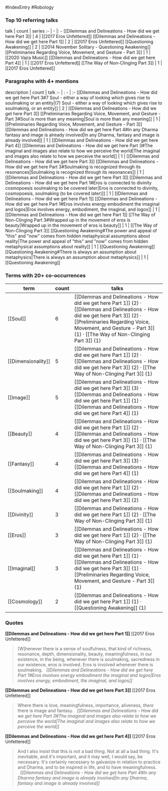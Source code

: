 #IndexEntry #Robology

### Top 10 referring talks
talk | count | series
:- | - |: -
[[Dilemmas and Delineations - How did we get here Part 3]] | 4 | [[2017 Eros Unfettered]]
[[Dilemmas and Delineations - How did we get here Part 1]] | 2 | [[2017 Eros Unfettered]]
[[Questioning Awakening]] | 2 | [[2014 November Solitary - Questioning Awakening]]
[[Preliminaries Regarding Voice, Movement, and Gesture - Part 3]] | 1 | [[2020 Vajra Music]]
[[Dilemmas and Delineations - How did we get here Part 4]] | 1 | [[2017 Eros Unfettered]]
[[The Way of Non-Clinging Part 3]] | 1 | [[2017 Eros Unfettered]]

### Paragraphs with 4+ mentions
description | count | talk
:- | : - | :-
[[Dilemmas and Delineations - How did we get here Part 3#7 Soul - either a way of looking which gives rise to soulmaking or an entity\|(7) Soul - either a way of looking which gives rise to soulmaking, or an entity]] | 2 | [[Dilemmas and Delineations - How did we get here Part 3]]
[[Preliminaries Regarding Voice, Movement, and Gesture - Part 3#Soul is more than any meaning\|Soul is more than any meaning]] | 1 | [[Preliminaries Regarding Voice, Movement, and Gesture - Part 3]]
[[Dilemmas and Delineations - How did we get here Part 4#In any Dharma fantasy and image is already involved\|In any Dharma, fantasy and image is already involved]] | 1 | [[Dilemmas and Delineations - How did we get here Part 4]]
[[Dilemmas and Delineations - How did we get here Part 3#The imaginal and images also relate to how we perceive the world\|The imaginal and images also relate to how we perceive the world]] | 1 | [[Dilemmas and Delineations - How did we get here Part 3]]
[[Dilemmas and Delineations - How did we get here Part 3#Soulmaking is recognized through its resonances\|Soulmaking is recognized through its resonances]] | 1 | [[Dilemmas and Delineations - How did we get here Part 3]]
[[Dilemmas and Delineations - How did we get here Part 1#Eros is connected to divinity cosmopoesis soulmaking to be covered later\|Eros is connected to divinity, cosmopoesis, soulmaking (to be covered later)]] | 1 | [[Dilemmas and Delineations - How did we get here Part 1]]
[[Dilemmas and Delineations - How did we get here Part 1#Eros involves energy embodiment the imaginal and logos\|Eros involves energy, embodiment, the imaginal, and logos]] | 1 | [[Dilemmas and Delineations - How did we get here Part 1]]
[[The Way of Non-Clinging Part 3#Wrapped up in the movement of eros is beauty\|Wrapped up in the movement of eros is beauty]] | 1 | [[The Way of Non-Clinging Part 3]]
[[Questioning Awakening#The power and appeal of "this" and "now" comes from hidden metaphysical assumptions about reality\|The power and appeal of "this" and "now" comes from hidden metaphysical assumptions about reality]] | 1 | [[Questioning Awakening]]
[[Questioning Awakening#There is always an assumption about metaphysics\|There is always an assumption about metaphysics]] | 1 | [[Questioning Awakening]]

### Terms with 20+ co-occurrences
term | count | talks
-|-|-
[[Soul]] | 6 | <span class="counts">[[Dilemmas and Delineations - How did we get here Part 1]] (2) · [[Dilemmas and Delineations - How did we get here Part 3]] (2) · [[Preliminaries Regarding Voice, Movement, and Gesture - Part 3]] (1) · [[The Way of Non-Clinging Part 3]] (1)</span> 
[[Dimensionality]] | 5 | <span class="counts">[[Dilemmas and Delineations - How did we get here Part 1]] (2) · [[Dilemmas and Delineations - How did we get here Part 3]] (2) · [[The Way of Non-Clinging Part 3]] (1)</span> 
[[Image]] | 5 | <span class="counts">[[Dilemmas and Delineations - How did we get here Part 3]] (3) · [[Dilemmas and Delineations - How did we get here Part 1]] (1) · [[Dilemmas and Delineations - How did we get here Part 4]] (1)</span> 
[[Beauty]] | 4 | <span class="counts">[[Dilemmas and Delineations - How did we get here Part 1]] (2) · [[Dilemmas and Delineations - How did we get here Part 3]] (1) · [[The Way of Non-Clinging Part 3]] (1)</span> 
[[Fantasy]] | 4 | <span class="counts">[[Dilemmas and Delineations - How did we get here Part 3]] (3) · [[Dilemmas and Delineations - How did we get here Part 4]] (1)</span> 
[[Soulmaking]] | 4 | <span class="counts">[[Dilemmas and Delineations - How did we get here Part 1]] (2) · [[Dilemmas and Delineations - How did we get here Part 3]] (2)</span> 
[[Divinity]] | 3 | <span class="counts">[[Dilemmas and Delineations - How did we get here Part 1]] (2) · [[The Way of Non-Clinging Part 3]] (1)</span> 
[[Eros]] | 3 | <span class="counts">[[Dilemmas and Delineations - How did we get here Part 1]] (2) · [[The Way of Non-Clinging Part 3]] (1)</span> 
[[Imaginal]] | 3 | <span class="counts">[[Dilemmas and Delineations - How did we get here Part 1]] (1) · [[Dilemmas and Delineations - How did we get here Part 3]] (1) · [[Preliminaries Regarding Voice, Movement, and Gesture - Part 3]] (1)</span> 
[[Cosmology]] | 2 | <span class="counts">[[Dilemmas and Delineations - How did we get here Part 1]] (1) · [[Questioning Awakening]] (1)</span> 

### Quotes
**[[Dilemmas and Delineations - How did we get here Part 1]]**
<span class="counts">[[2017 Eros Unfettered]]</span>
> [W]henever there is a sense of soulfulness, that kind of richness, resonance, depth, dimensionality, beauty, meaningfulness, in our existence, in the being, whenever there is soulmaking, sacredness in our existence, eros is involved. Eros is involved whenever there is soulmaking. &nbsp;&nbsp;<span class="counts">_[[Dilemmas and Delineations - How did we get here Part 1#Eros involves energy embodiment the imaginal and logos|Eros involves energy, embodiment, the imaginal, and logos]]_</span>

**[[Dilemmas and Delineations - How did we get here Part 3]]**
<span class="counts">[[2017 Eros Unfettered]]</span>
> Where there is love, meaningfulness, importance, aliveness, _there_ there is image and fantasy. &nbsp;&nbsp;<span class="counts">_[[Dilemmas and Delineations - How did we get here Part 3#The imaginal and images also relate to how we perceive the world|The imaginal and images also relate to how we perceive the world]]_</span>

**[[Dilemmas and Delineations - How did we get here Part 4]]**
<span class="counts">[[2017 Eros Unfettered]]</span>
> And I also insist that this is not a bad thing. Not at all a bad thing. It's inevitable, and it's important, and it may well, I would say, be necessary. It's certainly necessary to galvanize in relation to practice and Dharma, and to be inspired in life, and to have meaningfulness. &nbsp;&nbsp;<span class="counts">_[[Dilemmas and Delineations - How did we get here Part 4#In any Dharma fantasy and image is already involved|In any Dharma, fantasy and image is already involved]]_</span>


